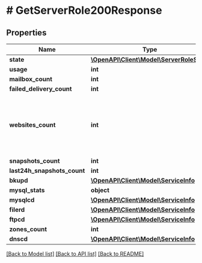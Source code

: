 # # GetServerRole200Response

## Properties

Name | Type | Description | Notes
------------ | ------------- | ------------- | -------------
**state** | [**\OpenAPI\Client\Model\ServerRoleState**](ServerRoleState.md) |  |
**usage** | **int** |  |
**mailbox_count** | **int** |  |
**failed_delivery_count** | **int** |  |
**websites_count** | **int** | The number of websites whose DNS zones are assigned to be on this dns role. |
**snapshots_count** | **int** |  |
**last24h_snapshots_count** | **int** |  |
**bkupd** | [**\OpenAPI\Client\Model\ServiceInfo**](ServiceInfo.md) |  |
**mysql_stats** | **object** |  |
**mysqlcd** | [**\OpenAPI\Client\Model\ServiceInfo**](ServiceInfo.md) |  |
**filerd** | [**\OpenAPI\Client\Model\ServiceInfo**](ServiceInfo.md) |  |
**ftpcd** | [**\OpenAPI\Client\Model\ServiceInfo**](ServiceInfo.md) |  |
**zones_count** | **int** |  |
**dnscd** | [**\OpenAPI\Client\Model\ServiceInfo**](ServiceInfo.md) |  |

[[Back to Model list]](../../README.md#models) [[Back to API list]](../../README.md#endpoints) [[Back to README]](../../README.md)
